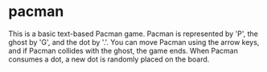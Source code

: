 # pacman
This is a basic text-based Pacman game. Pacman is represented by 'P', the ghost by 'G', and the dot by '.'. You can move Pacman using the arrow keys, and if Pacman collides with the ghost, the game ends. When Pacman consumes a dot, a new dot is randomly placed on the board.
